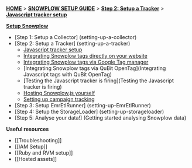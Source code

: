 [**HOME**](Home) > [**SNOWPLOW SETUP GUIDE**](Setting-up-Snowplow) > [**Step 2: Setup a Tracker**](setting-up-a-tracker) > [**Javascript tracker setup**](javascript-tracker-setup)

[**Setup Snowplow**](Setting-up-Snowplow)  

- [Step 1: Setup a Collector] (setting-up-a-collector)  
- [Step 2: Setup a Tracker] (setting-up-a-tracker)  
  - [Javascript tracker setup](javascript-tracker-setup)  
  - [Integrating Snowplow tags directly on your website](integrating-javascript-tags-onto-your-website)
  - [Integrating Snowplow tags via Google Tag manager](Integrating-Javascript-tags-with-Google-Tag-Manager)  
  - [Integrating Snowplow tags via QuBit OpenTag](Integrating Javascript tags with QuBit OpenTag)
  - [Testing the Javascript tracker is firing](Testing the Javascript tracker is firing)
  - [Hosting Snowplow.js yourself](self-hosting-snowplow-js)
  - [Setting up campaign tracking](tracking-your-marketing-campaigns)
- [Step 3: Setup EmrEtlRunner] (setting-up-EmrEtlRunner)  
- [Step 4: Setup the StorageLoader] (setting-up-storageloader)  
- [Step 5: Analyse your data!] (Getting started analysing Snowplow data)  

**Useful resources**  

- [[Troubleshooting]]  
- [[IAM Setup]]  
- [[Ruby and RVM setup]]  
- [[Hosted assets]] 
